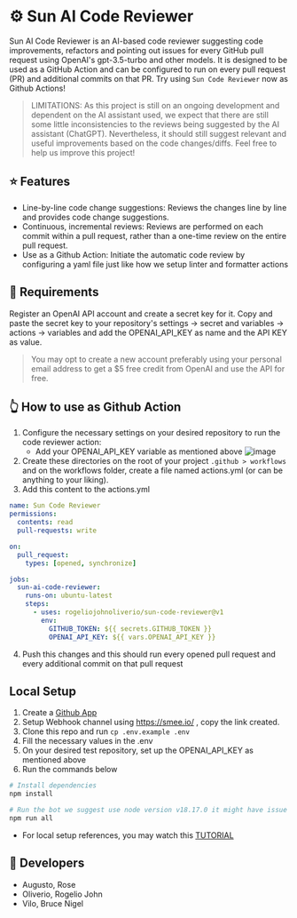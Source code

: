 # ⚙️ Sun AI Code Reviewer

Sun AI Code Reviewer is an AI-based code reviewer suggesting code improvements, refactors and pointing out issues for every GitHub pull request using OpenAI's gpt-3.5-turbo and other models. It is designed to be used as a GitHub Action and can be configured to run on every pull request (PR) and additional commits on that PR. Try using `Sun Code Reviewer` now as Github Actions!

> LIMITATIONS: As this project is still on an ongoing development and dependent on the AI assistant used, we expect that there are still some little inconsistencies to the reviews being suggested by the AI assistant (ChatGPT). Nevertheless, it should still suggest relevant and useful improvements based on the code changes/diffs. Feel free to help us improve this project!

## ⭐ Features

   - Line-by-line code change suggestions: Reviews the changes line by line and provides code change suggestions.
   - Continuous, incremental reviews: Reviews are performed on each commit within a pull request, rather than a one-time review on the entire pull request.
   - Use as a Github Action: Initiate the automatic code review by configuring a yaml file just like how we setup linter and formatter actions

## 🔑 Requirements
Register an OpenAI API account and create a secret key for it. Copy and paste the secret key to your repository's settings -> secret and variables -> actions -> variables and add the OPENAI_API_KEY as name and the API KEY as value.

> You may opt to create a new account preferably using your personal email address to get a $5 free credit from OpenAI and use the API for free.

## 👆 How to use as Github Action
1. Configure the necessary settings on your desired repository to run the code reviewer action:
    - Add your OPENAI_API_KEY variable as mentioned above
![image](https://github.com/rogeliojohnoliverio/public-repo/assets/110364637/1aba07f9-3e56-4ce4-bb0f-2d46f9b23bb4)
2. Create these directories on the root of your project `.github > workflows` and on the workflows folder, create a file named actions.yml (or can be anything to your liking).
3. Add this content to the actions.yml
```yml
name: Sun Code Reviewer
permissions:
  contents: read
  pull-requests: write

on:
  pull_request:
    types: [opened, synchronize]

jobs:
  sun-ai-code-reviewer:
    runs-on: ubuntu-latest
    steps:
      - uses: rogeliojohnoliverio/sun-code-reviewer@v1
        env:
          GITHUB_TOKEN: ${{ secrets.GITHUB_TOKEN }}
          OPENAI_API_KEY: ${{ vars.OPENAI_API_KEY }}
```
4. Push this changes and this should run every opened pull request and every additional commit on that pull request

## Local Setup
1. Create a [Github App](https://docs.github.com/en/apps/creating-github-apps/registering-a-github-app/registering-a-github-app)
2. Setup Webhook channel using https://smee.io/ , copy the link created.
3. Clone this repo and run `cp .env.example .env`
4. Fill the necessary values in the .env
5. On your desired test repository, set up the OPENAI_API_KEY as mentioned above
6. Run the commands below
```sh
# Install dependencies
npm install

# Run the bot we suggest use node version v18.17.0 it might have issue with other versions
npm run all
```
- For local setup references, you may watch this [TUTORIAL](https://www.youtube.com/watch?v=WSkoEqrL0r4)

## 👤 Developers

- Augusto, Rose
- Oliverio, Rogelio John
- Vilo, Bruce Nigel
